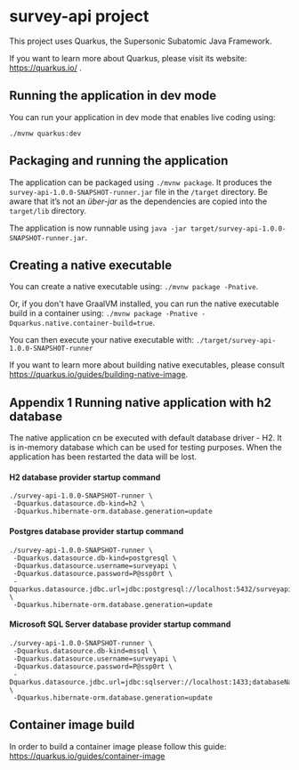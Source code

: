# survey-api project

This project uses Quarkus, the Supersonic Subatomic Java Framework.

If you want to learn more about Quarkus, please visit its website: https://quarkus.io/ .

## Running the application in dev mode

You can run your application in dev mode that enables live coding using:
```
./mvnw quarkus:dev
```

## Packaging and running the application

The application can be packaged using `./mvnw package`.
It produces the `survey-api-1.0.0-SNAPSHOT-runner.jar` file in the `/target` directory.
Be aware that it’s not an _über-jar_ as the dependencies are copied into the `target/lib` directory.

The application is now runnable using `java -jar target/survey-api-1.0.0-SNAPSHOT-runner.jar`.

## Creating a native executable

You can create a native executable using: `./mvnw package -Pnative`.

Or, if you don't have GraalVM installed, you can run the native executable build in a container using: `./mvnw package -Pnative -Dquarkus.native.container-build=true`.

You can then execute your native executable with: `./target/survey-api-1.0.0-SNAPSHOT-runner`

If you want to learn more about building native executables, please consult https://quarkus.io/guides/building-native-image.

## Appendix 1 Running native application with h2 database

The native application cn be executed with default database driver - H2. It is in-memory database which
can be used for testing purposes. When the application has been restarted the data 
will be lost. 

#### H2 database provider startup command
```
./survey-api-1.0.0-SNAPSHOT-runner \
 -Dquarkus.datasource.db-kind=h2 \
 -Dquarkus.hibernate-orm.database.generation=update
 ```
#### Postgres database provider startup command
```
./survey-api-1.0.0-SNAPSHOT-runner \
 -Dquarkus.datasource.db-kind=postgresql \
 -Dquarkus.datasource.username=surveyapi \
 -Dquarkus.datasource.password=P@ssp0rt \
 -Dquarkus.datasource.jdbc.url=jdbc:postgresql://localhost:5432/surveyapi \
 -Dquarkus.hibernate-orm.database.generation=update
```

#### Microsoft SQL Server database provider startup command
```
./survey-api-1.0.0-SNAPSHOT-runner \
 -Dquarkus.datasource.db-kind=mssql \
 -Dquarkus.datasource.username=surveyapi \
 -Dquarkus.datasource.password=P@ssp0rt \
 -Dquarkus.datasource.jdbc.url=jdbc:sqlserver://localhost:1433;databaseName=SurveyApi \
 -Dquarkus.hibernate-orm.database.generation=update
```

## Container image build
In order to build a container image please follow this guide: https://quarkus.io/guides/container-image
 
